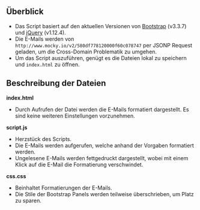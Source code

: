 ## Überblick
* Das Script basiert auf den aktuellen Versionen von [Bootstrap](http://getbootstrap.com/) (v3.3.7) und [jQuery](https://jquery.com/) (v1.12.4).
* Die E-Mails werden von `http://www.mocky.io/v2/580df778120000f60c078747` per JSONP Request geladen, um die Cross-Domain Problematik zu umgehen.
* Um das Script auszuführen, genügt es die Dateien lokal zu speichern und `index.html` zu öffnen.

## Beschreibung der Dateien
**index.html**
* Durch Aufrufen der Datei werden die E-Mails formatiert dargestellt. Es sind keine weiteren Einstellungen vorzunehmen.
  
**script.js**
* Herzstück des Scripts.
* Die E-Mails werden aufgerufen, welche anhand der Vorgaben formatiert werden.
* Ungelesene E-Mails werden fettgedruckt dargestellt, wobei mit einem Klick auf die E-Mail die Formatierung verschwindet.

**css.css**
* Beinhaltet Formatierungen der E-Mails.
* Die Stile der Bootstrap Panels werden teilweise überschrieben, um Platz zu sparen.
